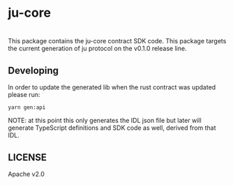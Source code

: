 # ju-core
#

This package contains the ju-core contract SDK code. This package targets the current generation of ju protocol on the v0.1.0 release line.

## Developing

In order to update the generated lib when the rust contract was updated please run:

```
yarn gen:api
```

NOTE: at this point this only generates the IDL json file but later will generate TypeScript
definitions and SDK code as well, derived from that IDL.

## LICENSE

Apache v2.0